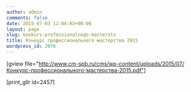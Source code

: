 ```yaml
---
author: admin
comments: false
date: 2015-07-03 12:04:03+00:00
layout: page
slug: konkurs-professionalnogo-masterstv
title: Конкурс профессионального мастерства 2015
wordpress_id: 2076
---
```


[gview file="http://www.cm-spb.ru/cms/wp-content/uploads/2015/07/Конкурс-профессионального-мастерства-2015.pdf"]

[print_gllr id=2457]


